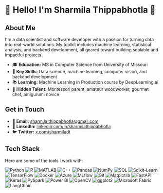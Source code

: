 # 🌟 Hello! I'm Sharmila Thippabhotla 🌟

## About Me

I'm a data scientist and software developer with a passion for turning data into real-world solutions. My toolkit includes machine learning, statistical analysis, and backend development, all geared toward building scalable and impactful projects.

- 🎓 **Education:** MS in Computer Science from University of Missouri
- 🌟 **Key Skills:** Data science, machine learning, computer vision, and backend development
- 📚 **Learning:** Machine Learning in Production course by DeepLearning.ai
- 🌱 **Hidden Talent:** Montessori parent, amateur woodworker, gourmet chef, amigurumi novice  

## Get in Touch

- 📧 **Email:** [sharmila.thippabhotla@gmail.com](mailto:sharmila.thippabhotla@gmail.com)
- 💼 **LinkedIn:** [linkedin.com/in/sharmilathippabhotla](https://www.linkedin.com/in/sharmilathippabhotla)
- 🐦 **Twitter:** [x.com/sharmiladt](https://x.com/sharmiladt)

## Tech Stack

Here are some of the tools I work with:

![Python](https://img.shields.io/badge/Python-3776AB?style=for-the-badge&logo=python&logoColor=white)
![R](https://img.shields.io/badge/R-276DC3?style=for-the-badge&logo=r&logoColor=white)
![MATLAB](https://img.shields.io/badge/MATLAB-0076A8?style=for-the-badge&logo=mathworks&logoColor=white)
![C++](https://img.shields.io/badge/C++-00599C?style=for-the-badge&logo=cplusplus&logoColor=white)
![Pandas](https://img.shields.io/badge/Pandas-150458?style=for-the-badge&logo=pandas&logoColor=white)
![NumPy](https://img.shields.io/badge/NumPy-013243?style=for-the-badge&logo=numpy&logoColor=white)
![SQL](https://img.shields.io/badge/SQL-4479A1?style=for-the-badge&logo=sql&logoColor=white)
![Scikit-Learn](https://img.shields.io/badge/Scikit--Learn-F7931E?style=for-the-badge&logo=scikit-learn&logoColor=white)
![TensorFlow](https://img.shields.io/badge/TensorFlow-FF6F00?style=for-the-badge&logo=tensorflow&logoColor=white)
![Docker](https://img.shields.io/badge/Docker-2496ED?style=for-the-badge&logo=docker&logoColor=white)
![Azure](https://img.shields.io/badge/Azure-0078D4?style=for-the-badge&logo=microsoftazure&logoColor=white)
![MLflow](https://img.shields.io/badge/MLflow-0194E2?style=for-the-badge&logo=mlflow&logoColor=white)
![Git](https://img.shields.io/badge/Git-F05032?style=for-the-badge&logo=git&logoColor=white)
![Matplotlib](https://img.shields.io/badge/Matplotlib-013243?style=for-the-badge&logo=matplotlib&logoColor=white)
![FastAPI](https://img.shields.io/badge/FastAPI-009688?style=for-the-badge&logo=fastapi&logoColor=white)
![Keras](https://img.shields.io/badge/Keras-D00000?style=for-the-badge&logo=keras&logoColor=white)
![PySpark](https://img.shields.io/badge/PySpark-E25A1C?style=for-the-badge&logo=apachespark&logoColor=white)
![Power BI](https://img.shields.io/badge/Power_BI-F2C811?style=for-the-badge&logo=powerbi&logoColor=black)
![OpenCV](https://img.shields.io/badge/OpenCV-5C3EE8?style=for-the-badge&logo=opencv&logoColor=white)
![ggplot2](https://img.shields.io/badge/ggplot2-DF0F28?style=for-the-badge&logo=ggplot2&logoColor=white)
![Microsoft Fabric](https://img.shields.io/badge/Microsoft_Fabric-0078D4?style=for-the-badge&logo=microsoft&logoColor=white)
![LangChain](https://img.shields.io/badge/LangChain-3776AB?style=for-the-badge&logo=langchain&logoColor=white)

